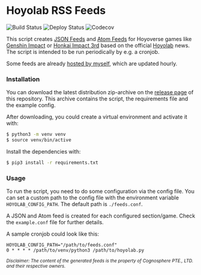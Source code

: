 # Hoyolab RSS Feeds

![Build Status](https://img.shields.io/github/workflow/status/c3kay/hoyolab-rss-feeds/Main?style=flat)
![Deploy Status](https://img.shields.io/github/deployments/c3kay/hoyolab-rss-feeds/c3kay-server?label=deploy)
![Codecov](https://img.shields.io/codecov/c/gh/c3kay/hoyolab-rss-feeds/master?style=flat)

This script creates [JSON Feeds](https://jsonfeed.org) and [Atom Feeds](https://datatracker.ietf.org/doc/html/rfc4287)
for Hoyoverse games like [Genshin Impact](https://genshin.hoyoverse.com/en/home) or
[Honkai Impact 3rd](https://honkaiimpact3.hoyoverse.com/global/en-us/home) based on the official
[Hoyolab](https://www.hoyolab.com) news. The script is intended to be run periodically by e.g. a cronjob.

Some feeds are already [hosted by myself](https://c3kay.de/hoyolab-rss-feeds), which are updated hourly.

### Installation

You can download the latest distribution zip-archive on the
[release page](https://github.com/c3kay/hoyolab-rss-feeds/releases) of this repository. This archive contains
the script, the requirements file and the example config.

After downloading, you could create a virtual environment and activate it with:

```sh
$ python3 -m venv venv
$ source venv/bin/active
```

Install the dependencies with:

```sh
$ pip3 install -r requirements.txt
```

### Usage

To run the script, you need to do some configuration via the config file.
You can set a custom path to the config file with the environment variable `HOYOLAB_CONFIG_PATH`.
The default path is `./feeds.conf`.

A JSON and Atom feed is created for each configured section/game.
Check the `example.conf` file for further details.

A sample cronjob could look like this:

```
HOYOLAB_CONFIG_PATH="/path/to/feeds.conf"
0 * * * * /path/to/venv/python3 /path/to/hoyolab.py
```


<sub>*Disclaimer: The content of the generated feeds is the property of Cognosphere PTE., LTD. and their respective owners.*</sub>
